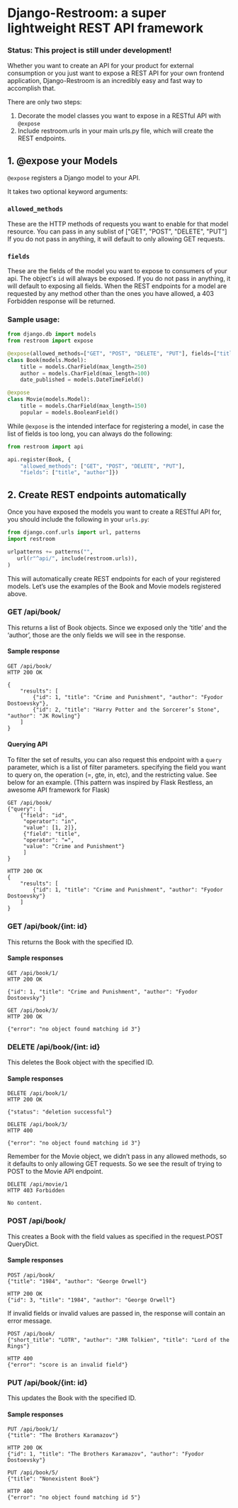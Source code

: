 # Django-Restroom: a super lightweight REST API framework

### Status: This project is still under development!

Whether you want to create an API for your product for external consumption or you just want to expose a REST API for your own frontend application, Django-Restroom is an incredibly easy and fast way to accomplish that.

There are only two steps:

1. Decorate the model classes you want to expose in a RESTful API with `@expose`
2. Include restroom.urls in your main urls.py file, which will create the REST endpoints.


## 1. @expose your Models

`@expose` registers a Django model to your API.

It takes two optional keyword arguments:

### `allowed_methods`

These are the HTTP methods of requests you want to enable for that model resource.
You can pass in any sublist of ["GET", "POST", "DELETE", "PUT"]
If you do not pass in anything, it will default to only allowing GET requests.

### `fields`

These are the fields of the model you want to expose to consumers of your api.
The object's `id` will always be exposed. If you do not pass in anything, it will default to exposing all fields.
When the REST endpoints for a model are requested by any method other than the ones you have allowed, a 403 Forbidden response will be returned.

### Sample usage:
```python
from django.db import models
from restroom import expose

@expose(allowed_methods=["GET", "POST", "DELETE", "PUT"], fields=["title", "author"])
class Book(models.Model):
    title = models.CharField(max_length=250)
    author = models.CharField(max_length=100)
    date_published = models.DateTimeField()

@expose
class Movie(models.Model):
    title = models.CharField(max_length=150)
    popular = models.BooleanField()
```

While `@expose` is the intended interface for registering a model, in case the list of fields is too long, you can always do the following:

```python
from restroom import api

api.register(Book, {
    "allowed_methods": ["GET", "POST", "DELETE", "PUT"],
    "fields": ["title", "author"]})
````


## 2. Create REST endpoints automatically

Once you have exposed the models you want to create a RESTful API for, you should include the following in your `urls.py`:

```python
from django.conf.urls import url, patterns
import restroom

urlpatterns += patterns("",
   url(r"^api/", include(restroom.urls)),
)
```

This will automatically create REST endpoints for each of your registered models.
Let’s use the examples of the Book and Movie models registered above.

### GET /api/book/
This returns a list of Book objects.
Since we exposed only the ‘title’ and the ‘author’, those are the only fields we will see in the response.

#### Sample response
```
GET /api/book/
HTTP 200 OK

{
    "results": [
        {"id": 1, "title": "Crime and Punishment", "author": "Fyodor Dostoevsky"},
        {"id": 2, "title": "Harry Potter and the Sorcerer’s Stone", "author": "JK Rowling"}
    ]
}
```

#### Querying API
To filter the set of results, you can also request this endpoint with a `query` parameter, which is a list of filter parameters.
specifying the field you want to query on, the operation (=, gte, in, etc), and the restricting value. See below for an example.
(This pattern was inspired by Flask Restless, an awesome API framework for Flask)
```
GET /api/book/
{"query": [
    {"field": "id",
     "operator": "in",
     "value": [1, 2]},
     {"field": "title",
     "operator": "=",
     "value": "Crime and Punishment"}
     ]
}

HTTP 200 OK
{
    "results": [
        {"id": 1, "title": "Crime and Punishment", "author": "Fyodor Dostoevsky"}
    ]
}
```

### GET /api/book/{int: id}
This returns the Book with the specified ID.

#### Sample responses
```
GET /api/book/1/
HTTP 200 OK

{"id": 1, "title": "Crime and Punishment", "author": "Fyodor Dostoevsky"}
```

```
GET /api/book/3/
HTTP 200 OK

{"error": "no object found matching id 3"}
```

### DELETE /api/book/{int: id}
This deletes the Book object with the specified ID.

#### Sample responses
```
DELETE /api/book/1/
HTTP 200 OK

{"status": "deletion successful"}
```

```
DELETE /api/book/3/
HTTP 400

{"error": "no object found matching id 3"}
```

Remember for the Movie object, we didn’t pass in any allowed methods, so it defaults to only allowing GET requests. So we see the result of trying to POST to the Movie API endpoint.

```
DELETE /api/movie/1
HTTP 403 Forbidden

No content.
```

### POST /api/book/
This creates a Book with the field values as specified in the request.POST QueryDict.

#### Sample responses

```
POST /api/book/
{"title": "1984", "author": "George Orwell"}

HTTP 200 OK
{"id": 3, "title": "1984", "author": "George Orwell"}
```

If invalid fields or invalid values are passed in, the response will contain an error message.

```
POST /api/book/
{"short_title": "LOTR", "author": "JRR Tolkien", "title": "Lord of the Rings"}

HTTP 400
{"error": "score is an invalid field"}
```

### PUT /api/book/{int: id}
This updates the Book with the specified ID.

#### Sample responses

```
PUT /api/book/1/
{"title": "The Brothers Karamazov"}

HTTP 200 OK
{"id": 1, "title": "The Brothers Karamazov", "author": "Fyodor Dostoevsky"}
```

```
PUT /api/book/5/
{"title": "Nonexistent Book"}

HTTP 400
{"error": "no object found matching id 5"}
```
